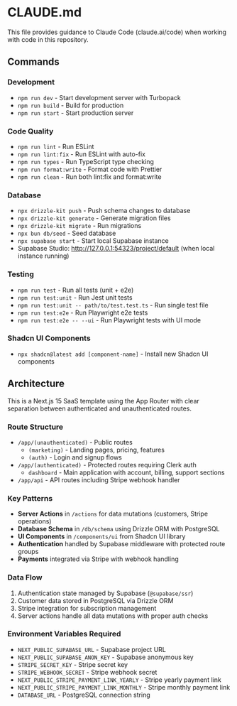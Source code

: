 # CLAUDE.md

This file provides guidance to Claude Code (claude.ai/code) when working with code in this repository.

## Commands

### Development
- `npm run dev` - Start development server with Turbopack
- `npm run build` - Build for production
- `npm run start` - Start production server

### Code Quality
- `npm run lint` - Run ESLint
- `npm run lint:fix` - Run ESLint with auto-fix
- `npm run types` - Run TypeScript type checking
- `npm run format:write` - Format code with Prettier
- `npm run clean` - Run both lint:fix and format:write

### Database
- `npx drizzle-kit push` - Push schema changes to database
- `npx drizzle-kit generate` - Generate migration files
- `npx drizzle-kit migrate` - Run migrations
- `npx bun db/seed` - Seed database
- `npx supabase start` - Start local Supabase instance
- Supabase Studio: http://127.0.0.1:54323/project/default (when local instance running)

### Testing
- `npm run test` - Run all tests (unit + e2e)
- `npm run test:unit` - Run Jest unit tests
- `npm run test:unit -- path/to/test.test.ts` - Run single test file
- `npm run test:e2e` - Run Playwright e2e tests
- `npm run test:e2e -- --ui` - Run Playwright tests with UI mode

### Shadcn UI Components
- `npx shadcn@latest add [component-name]` - Install new Shadcn UI components

## Architecture

This is a Next.js 15 SaaS template using the App Router with clear separation between authenticated and unauthenticated routes.

### Route Structure
- `/app/(unauthenticated)` - Public routes
  - `(marketing)` - Landing pages, pricing, features
  - `(auth)` - Login and signup flows
- `/app/(authenticated)` - Protected routes requiring Clerk auth
  - `dashboard` - Main application with account, billing, support sections
- `/app/api` - API routes including Stripe webhook handler

### Key Patterns
- **Server Actions** in `/actions` for data mutations (customers, Stripe operations)
- **Database Schema** in `/db/schema` using Drizzle ORM with PostgreSQL
- **UI Components** in `/components/ui` from Shadcn UI library
- **Authentication** handled by Supabase middleware with protected route groups
- **Payments** integrated via Stripe with webhook handling

### Data Flow
1. Authentication state managed by Supabase (`@supabase/ssr`)
2. Customer data stored in PostgreSQL via Drizzle ORM
3. Stripe integration for subscription management
4. Server actions handle all data mutations with proper auth checks

### Environment Variables Required
- `NEXT_PUBLIC_SUPABASE_URL` - Supabase project URL
- `NEXT_PUBLIC_SUPABASE_ANON_KEY` - Supabase anonymous key
- `STRIPE_SECRET_KEY` - Stripe secret key
- `STRIPE_WEBHOOK_SECRET` - Stripe webhook secret
- `NEXT_PUBLIC_STRIPE_PAYMENT_LINK_YEARLY` - Stripe yearly payment link
- `NEXT_PUBLIC_STRIPE_PAYMENT_LINK_MONTHLY` - Stripe monthly payment link
- `DATABASE_URL` - PostgreSQL connection string